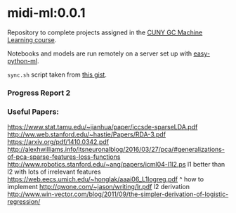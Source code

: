 # midi-ml:0.0.1

Repository to complete projects assigned in the [CUNY GC Machine Learning course](http://haralick.org/ML/lecture_slides.shtml).

Notebooks and models are run remotely on a server set up with [easy-python-ml](https://github.com/flylo/easy-python-ml).

`sync.sh` script taken from [this gist](https://gist.github.com/flylo/effe612342a1e03beb449a62fc09cb5b).


### Progress Report 2



### Useful Papers:
https://www.stat.tamu.edu/~jianhua/paper/iccsde-sparseLDA.pdf
http://ww.web.stanford.edu/~hastie/Papers/RDA-3.pdf
https://arxiv.org/pdf/1410.0342.pdf
http://alexhwilliams.info/itsneuronalblog/2016/03/27/pca/#generalizations-of-pca-sparse-features-loss-functions
http://www.robotics.stanford.edu/~ang/papers/icml04-l1l2.ps
  l1 better than l2 with lots of irrelevant features
  https://web.eecs.umich.edu/~honglak/aaai06_L1logreg.pdf
  ^ how to implement
http://qwone.com/~jason/writing/lr.pdf
    l2 derivation
http://www.win-vector.com/blog/2011/09/the-simpler-derivation-of-logistic-regression/
